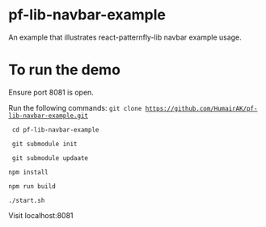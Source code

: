 # pf-lib-navbar-example
An example that illustrates react-patternfly-lib navbar example usage. 

# To run the demo
Ensure port 8081 is open.

Run the following commands:
<code>git clone https://github.com/HumairAK/pf-lib-navbar-example.git</code>

<code> cd pf-lib-navbar-example</code>

<code> git submodule init</code>

<code> git submodule updaate</code>

<code>npm install</code>

<code>npm run build</code>

<code>./start.sh</code>

Visit localhost:8081
